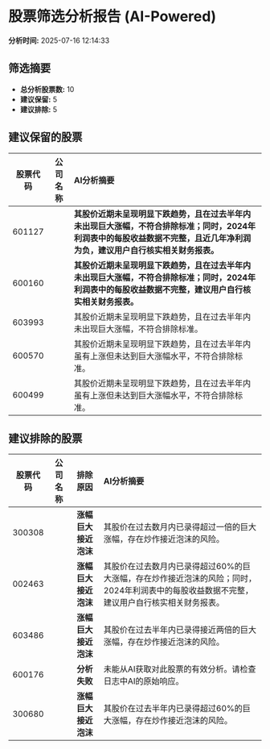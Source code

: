 # 股票筛选分析报告 (AI-Powered)

**分析时间:** 2025-07-16 12:14:33

## 筛选摘要

- **总分析股票数:** 10
- **建议保留:** 5
- **建议排除:** 5

## 建议保留的股票

| 股票代码 | 公司名称 | AI分析摘要 |
|:---:|:---:|:---|
| 601127 |  | **其股价近期未呈现明显下跌趋势，且在过去半年内未出现巨大涨幅，不符合排除标准；同时，2024年利润表中的每股收益数据不完整，且近几年净利润为负，建议用户自行核实相关财务报表。** |
| 600160 |  | **其股价近期未呈现明显下跌趋势，且在过去半年内未出现巨大涨幅，不符合排除标准；同时，2024年利润表中的每股收益数据不完整，建议用户自行核实相关财务报表。** |
| 603993 |  | 其股价近期未呈现明显下跌趋势，且在过去半年内未出现巨大涨幅，不符合排除标准。 |
| 600570 |  | 其股价近期未呈现明显下跌趋势，且在过去半年内虽有上涨但未达到巨大涨幅水平，不符合排除标准。 |
| 600499 |  | 其股价近期未呈现明显下跌趋势，且在过去半年内虽有上涨但未达到巨大涨幅水平，不符合排除标准。 |

## 建议排除的股票

| 股票代码 | 公司名称 | 排除原因 | AI分析摘要 |
|:---:|:---:|:---:|:---|
| 300308 |  | **涨幅巨大接近泡沫** | 其股价在过去数月内已录得超过一倍的巨大涨幅，存在炒作接近泡沫的风险。 |
| 002463 |  | **涨幅巨大接近泡沫** | 其股价在过去数月内已录得超过60%的巨大涨幅，存在炒作接近泡沫的风险；同时，2024年利润表中的每股收益数据不完整，建议用户自行核实相关财务报表。 |
| 603486 |  | **涨幅巨大接近泡沫** | 其股价在过去半年内已录得接近两倍的巨大涨幅，存在炒作接近泡沫的风险。 |
| 600176 |  | **分析失败** | 未能从AI获取对此股票的有效分析。请检查日志中AI的原始响应。 |
| 300680 |  | **涨幅巨大接近泡沫** | 其股价在过去半年内已录得超过60%的巨大涨幅，存在炒作接近泡沫的风险。 |
